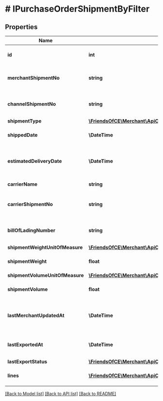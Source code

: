 # # IPurchaseOrderShipmentByFilter

## Properties

Name | Type | Description | Notes
------------ | ------------- | ------------- | -------------
**id** | **int** | ChannelEngine identifier of the shipment | [optional]
**merchantShipmentNo** | **string** | The number the merchant uses to id this PO shipment | [optional]
**channelShipmentNo** | **string** | The number the channel uses to id this PO shipment | [optional]
**shipmentType** | [**\FriendsOfCE\Merchant\ApiClient\Model\ShipmentType**](ShipmentType.md) |  | [optional]
**shippedDate** | **\DateTime** | When the shipment was shipped | [optional]
**estimatedDeliveryDate** | **\DateTime** | Estimated delivery time in the channel&#39;s warehouse | [optional]
**carrierName** | **string** | Name of the carrier | [optional]
**carrierShipmentNo** | **string** | The number the carrier uses to id this PO shipment | [optional]
**billOfLadingNumber** | **string** | Bill of Lading number (not unique for a shipment) | [optional]
**shipmentWeightUnitOfMeasure** | [**\FriendsOfCE\Merchant\ApiClient\Model\WeightUnitOfMeasure**](WeightUnitOfMeasure.md) |  | [optional]
**shipmentWeight** | **float** | The shipment&#39;s weight | [optional]
**shipmentVolumeUnitOfMeasure** | [**\FriendsOfCE\Merchant\ApiClient\Model\VolumeUnitOfMeasure**](VolumeUnitOfMeasure.md) |  | [optional]
**shipmentVolume** | **float** | The shipment&#39;s volume | [optional]
**lastMerchantUpdatedAt** | **\DateTime** | The last time the shipment was updated by the merchant | [optional]
**lastExportedAt** | **\DateTime** | The last time the shipment was exported to the channel | [optional]
**lastExportStatus** | [**\FriendsOfCE\Merchant\ApiClient\Model\PurchaseOrderRelatedItemExportStatus**](PurchaseOrderRelatedItemExportStatus.md) |  | [optional]
**lines** | [**\FriendsOfCE\Merchant\ApiClient\Model\IPurchaseOrderShipmentLineByFilter[]**](IPurchaseOrderShipmentLineByFilter.md) | The products in this PO shipment | [optional]

[[Back to Model list]](../../README.md#models) [[Back to API list]](../../README.md#endpoints) [[Back to README]](../../README.md)
